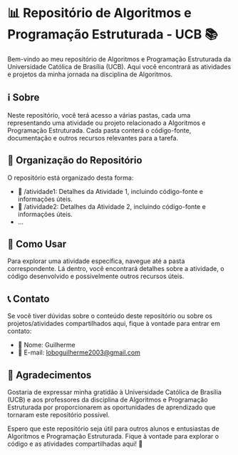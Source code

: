 # 📊 Repositório de Algoritmos e Programação Estruturada - UCB 📚

Bem-vindo ao meu repositório de Algoritmos e Programação Estruturada da Universidade Católica de Brasília (UCB). Aqui você encontrará as atividades e projetos da minha jornada na disciplina de Algoritmos.

## ℹ️ Sobre

Neste repositório, você terá acesso a várias pastas, cada uma representando uma atividade ou projeto relacionado a Algoritmos e Programação Estruturada. Cada pasta conterá o código-fonte, documentação e outros recursos relevantes para a tarefa.

## 📂 Organização do Repositório

O repositório está organizado desta forma:

- 📁 /atividade1: Detalhes da Atividade 1, incluindo código-fonte e informações úteis.
- 📁 /atividade2: Detalhes da Atividade 2, incluindo código-fonte e informações úteis.
- ...

## 🚀 Como Usar

Para explorar uma atividade específica, navegue até a pasta correspondente. Lá dentro, você encontrará detalhes sobre a atividade, o código desenvolvido e possivelmente outros recursos úteis.

## 📞 Contato

Se você tiver dúvidas sobre o conteúdo deste repositório ou sobre os projetos/atividades compartilhados aqui, fique à vontade para entrar em contato:

- 👤 Nome: Guilherme
- 📧 E-mail: loboguilherme2003@gmail.com

## 🙏 Agradecimentos

Gostaria de expressar minha gratidão à Universidade Católica de Brasília (UCB) e aos professores da disciplina de Algoritmos e Programação Estruturada por proporcionarem as oportunidades de aprendizado que tornaram este repositório possível.

Espero que este repositório seja útil para outros alunos e entusiastas de Algoritmos e Programação Estruturada. Fique à vontade para explorar o código e as atividades compartilhadas aqui! 🌟
